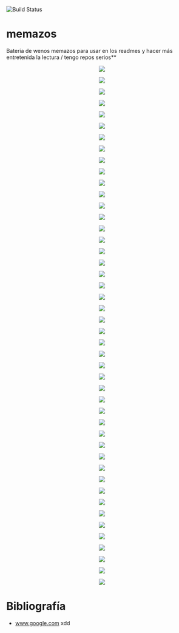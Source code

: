 ![Build Status](https://www.repostatus.org/badges/latest/active.svg)


# memazos

Bateria de wenos memazos para usar en los readmes y hacer más entretenida la lectura / tengo repos serios**


<p align="center">
  <img src="./src_de_memes/0.png">
</p>

<p align="center">
  <img src="./src_de_memes/1.jpg">
</p>

<p align="center">
  <img src="./src_de_memes/2.png">
</p>


<p align="center">
  <img src="./src_de_memes/3.png">
</p>


<p align="center">
  <img src="./src_de_memes/4.png">
</p>


<p align="center">
  <img src="./src_de_memes/5.png">
</p>


<p align="center">
  <img src="./src_de_memes/6.png">
</p>


<p align="center">
  <img src="./src_de_memes/7.png">
</p>


<p align="center">
  <img src="./src_de_memes/8.png">
</p>


<p align="center">
  <img src="./src_de_memes/9.png">
</p>


<p align="center">
  <img src="./src_de_memes/10.jpeg">
</p>


<p align="center">
  <img src="./src_de_memes/11.png">
</p>


<p align="center">
  <img src="./src_de_memes/12.png">
</p>


<p align="center">
  <img src="./src_de_memes/13.png">
</p>


<p align="center">
  <img src="./src_de_memes/14.jpg">
</p>


<p align="center">
  <img src="./src_de_memes/15.jpg">
</p>


<p align="center">
  <img src="./src_de_memes/16.jpg">
</p>


<p align="center">
  <img src="./src_de_memes/17.jpg">
</p>


<p align="center">
  <img src="./src_de_memes/18.jpg">
</p>


<p align="center">
  <img src="./src_de_memes/19.jpg">
</p>


<p align="center">
  <img src="./src_de_memes/20.png">
</p>


<p align="center">
  <img src="./src_de_memes/21.jpg">
</p>


<p align="center">
  <img src="./src_de_memes/22.png">
</p>


<p align="center">
  <img src="./src_de_memes/23.jpg">
</p>


<p align="center">
  <img src="./src_de_memes/24.png">
</p>


<p align="center">
  <img src="./src_de_memes/25.jpg">
</p>


<p align="center">
  <img src="./src_de_memes/26.png">
</p>


<p align="center">
  <img src="./src_de_memes/27.jpg">
</p>


<p align="center">
  <img src="./src_de_memes/28.png">
</p>


<p align="center">
  <img src="./src_de_memes/29.jpeg">
</p>


<p align="center">
  <img src="./src_de_memes/30.jpg">
</p>


<p align="center">
  <img src="./src_de_memes/31.jpg">
</p>


<p align="center">
  <img src="./src_de_memes/32.jpg">
</p>


<p align="center">
  <img src="./src_de_memes/33.jpg">
</p>


<p align="center">
  <img src="./src_de_memes/34.png">
</p>


<p align="center">
  <img src="./src_de_memes/35.png">
</p>


<p align="center">
  <img src="./src_de_memes/36.jpg">
</p>


<p align="center">
  <img src="./src_de_memes/37.png">
</p>


<p align="center">
  <img src="./src_de_memes/38.png">
</p>


<p align="center">
  <img src="./src_de_memes/39.png">
</p>


<p align="center">
  <img src="./src_de_memes/40.png">
</p>


<p align="center">
  <img src="./src_de_memes/41.jpg">
</p>


<p align="center">
  <img src="./src_de_memes/42.jpg">
</p>


<p align="center">
  <img src="./src_de_memes/43.jpg">
</p>


<p align="center">
  <img src="./src_de_memes/44.jpg">
</p>


<p align="center">
  <img src="./src_de_memes/45.png">
</p>



# Bibliografía 

* www.google.com xdd
